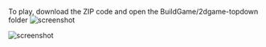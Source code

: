 To play, download the ZIP code and open the BuildGame/2dgame-topdown folder
![screenshot](https://i.postimg.cc/DZy2JXJ3/Screen1.png)

![screenshot](https://i.postimg.cc/qRbp8vyh/Screen2.jpg)
